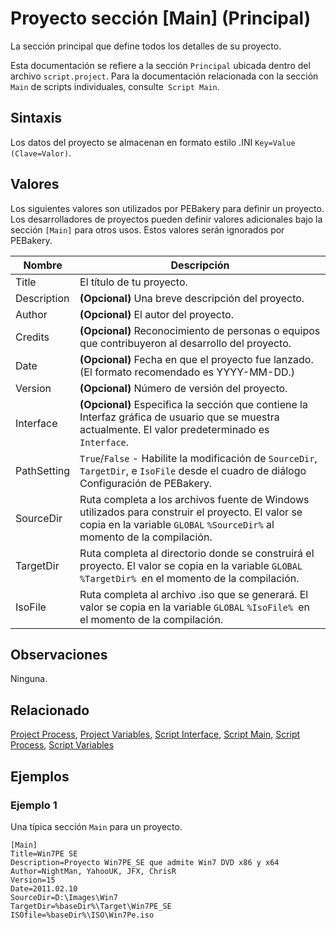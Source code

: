 # Proyecto sección [Main] (Principal)

La sección principal que define todos los detalles de su proyecto.

Esta documentación se refiere a la sección `Principal` ubicada dentro del archivo `script.project`. Para la documentación relacionada con la sección `Main` de scripts individuales, consulte` Script Main`.

## Sintaxis

Los datos del proyecto se almacenan en formato estilo .INI `Key=Value` `(Clave=Valor)`.

## Valores

Los siguientes valores son utilizados por PEBakery para definir un proyecto. Los desarrolladores de proyectos pueden definir valores adicionales bajo la sección `[Main]` para otros usos. Estos valores serán ignorados por PEBakery.

| Nombre | Descripción |
| --- | --- |
| Title | El título de tu proyecto. |
| Description | **(Opcional)** Una breve descripción del proyecto. |
| Author | **(Opcional)** El autor del proyecto. |
| Credits | **(Opcional)** Reconocimiento de personas o equipos que contribuyeron al desarrollo del proyecto. |
| Date | **(Opcional)** Fecha en que el proyecto fue lanzado. (El formato recomendado es YYYY-MM-DD.) |
| Version | **(Opcional)** Número de versión del proyecto. |
| Interface | **(Opcional)** Especifica la sección que contiene la Interfaz gráfica de usuario que se muestra actualmente. El valor predeterminado es `Interface`. |
| PathSetting | `True`/`False` - Habilite la modificación de `SourceDir`,` TargetDir`, e `IsoFile` desde el cuadro de diálogo Configuración de PEBakery. |
| SourceDir | Ruta completa a los archivos fuente de Windows utilizados para construir el proyecto. El valor se copia en la variable `GLOBAL` `%SourceDir%` al momento de la compilación. |
| TargetDir | Ruta completa al directorio donde se construirá el proyecto. El valor se copia en la variable `GLOBAL` `%TargetDir% `en el momento de la compilación. |
| IsoFile | Ruta completa al archivo .iso que se generará. El valor se copia en la variable `GLOBAL` `%IsoFile% `en el momento de la compilación. |

## Observaciones

Ninguna.

## Relacionado

[Project Process](./ProjectProcess.md), [Project Variables](./ProjectVariables.md), [Script Interface](./ScriptInterface.md), [Script Main](./ScriptMain.md), [Script Process](./ScriptProcess), [Script Variables](./ScriptVariables.md)

## Ejemplos

### Ejemplo 1

Una típica sección `Main` para un proyecto.

```pebakery
[Main]
Title=Win7PE SE
Description=Proyecto Win7PE_SE que admite Win7 DVD x86 y x64
Author=NightMan, YahooUK, JFX, ChrisR
Version=15
Date=2011.02.10
SourceDir=D:\Images\Win7
TargetDir=%baseDir%\Target\Win7PE_SE
ISOfile=%baseDir%\ISO\Win7Pe.iso
```
